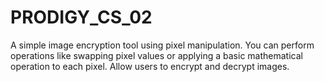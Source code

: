 # PRODIGY_CS_02
 A simple image encryption tool using pixel manipulation. You can perform operations like swapping pixel values or applying a basic mathematical operation to each pixel. Allow users to encrypt and decrypt images.
